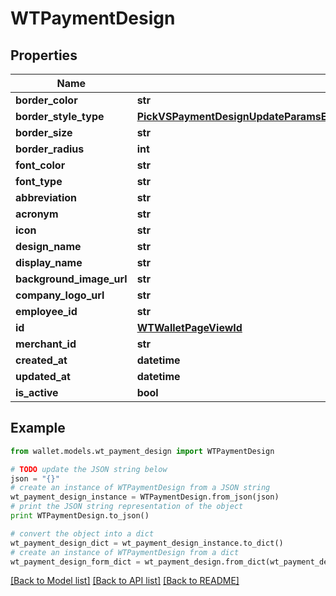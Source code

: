 # WTPaymentDesign


## Properties

Name | Type | Description | Notes
------------ | ------------- | ------------- | -------------
**border_color** | **str** |  | 
**border_style_type** | [**PickVSPaymentDesignUpdateParamsExcludeKeyofVSPaymentDesignUpdateParamsIdBorderStyleType**](PickVSPaymentDesignUpdateParamsExcludeKeyofVSPaymentDesignUpdateParamsIdBorderStyleType.md) |  | 
**border_size** | **str** |  | 
**border_radius** | **int** |  | 
**font_color** | **str** |  | 
**font_type** | **str** |  | 
**abbreviation** | **str** |  | 
**acronym** | **str** |  | 
**icon** | **str** |  | 
**design_name** | **str** |  | 
**display_name** | **str** |  | 
**background_image_url** | **str** |  | [optional] 
**company_logo_url** | **str** |  | [optional] 
**employee_id** | **str** |  | 
**id** | [**WTWalletPageViewId**](WTWalletPageViewId.md) |  | 
**merchant_id** | **str** |  | 
**created_at** | **datetime** |  | 
**updated_at** | **datetime** |  | 
**is_active** | **bool** |  | 

## Example

```python
from wallet.models.wt_payment_design import WTPaymentDesign

# TODO update the JSON string below
json = "{}"
# create an instance of WTPaymentDesign from a JSON string
wt_payment_design_instance = WTPaymentDesign.from_json(json)
# print the JSON string representation of the object
print WTPaymentDesign.to_json()

# convert the object into a dict
wt_payment_design_dict = wt_payment_design_instance.to_dict()
# create an instance of WTPaymentDesign from a dict
wt_payment_design_form_dict = wt_payment_design.from_dict(wt_payment_design_dict)
```
[[Back to Model list]](../README.md#documentation-for-models) [[Back to API list]](../README.md#documentation-for-api-endpoints) [[Back to README]](../README.md)


